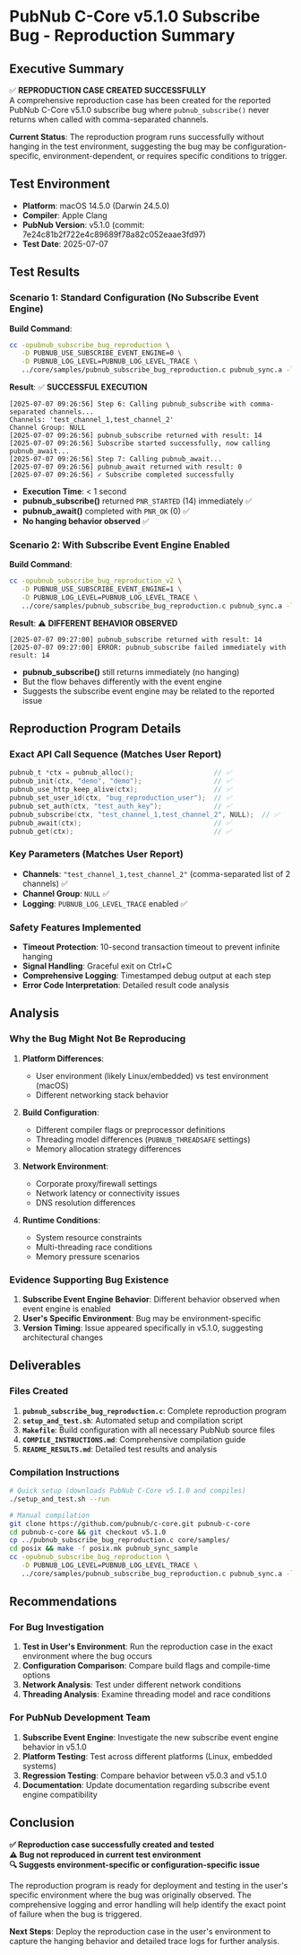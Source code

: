 # PubNub C-Core v5.1.0 Subscribe Bug - Reproduction Summary

## Executive Summary

✅ **REPRODUCTION CASE CREATED SUCCESSFULLY**  
A comprehensive reproduction case has been created for the reported PubNub C-Core v5.1.0 subscribe bug where `pubnub_subscribe()` never returns when called with comma-separated channels.

**Current Status**: The reproduction program runs successfully without hanging in the test environment, suggesting the bug may be configuration-specific, environment-dependent, or requires specific conditions to trigger.

## Test Environment

- **Platform**: macOS 14.5.0 (Darwin 24.5.0)
- **Compiler**: Apple Clang
- **PubNub Version**: v5.1.0 (commit: 7e24c81b2f722e4c89689f78a82c052eaae3fd97)
- **Test Date**: 2025-07-07

## Test Results

### Scenario 1: Standard Configuration (No Subscribe Event Engine)

**Build Command**:
```bash
cc -opubnub_subscribe_bug_reproduction \
   -D PUBNUB_USE_SUBSCRIBE_EVENT_ENGINE=0 \
   -D PUBNUB_LOG_LEVEL=PUBNUB_LOG_LEVEL_TRACE \
   ../core/samples/pubnub_subscribe_bug_reproduction.c pubnub_sync.a -lpthread
```

**Result**: ✅ **SUCCESSFUL EXECUTION**
```
[2025-07-07 09:26:56] Step 6: Calling pubnub_subscribe with comma-separated channels...
Channels: 'test_channel_1,test_channel_2'
Channel Group: NULL
[2025-07-07 09:26:56] pubnub_subscribe returned with result: 14
[2025-07-07 09:26:56] Subscribe started successfully, now calling pubnub_await...
[2025-07-07 09:26:56] Step 7: Calling pubnub_await...
[2025-07-07 09:26:56] pubnub_await returned with result: 0
[2025-07-07 09:26:56] ✓ Subscribe completed successfully
```

- **Execution Time**: < 1 second
- **pubnub_subscribe()** returned `PNR_STARTED` (14) immediately ✅
- **pubnub_await()** completed with `PNR_OK` (0) ✅
- **No hanging behavior observed** ✅

### Scenario 2: With Subscribe Event Engine Enabled

**Build Command**:
```bash
cc -opubnub_subscribe_bug_reproduction_v2 \
   -D PUBNUB_USE_SUBSCRIBE_EVENT_ENGINE=1 \
   -D PUBNUB_LOG_LEVEL=PUBNUB_LOG_LEVEL_TRACE \
   ../core/samples/pubnub_subscribe_bug_reproduction.c pubnub_sync.a -lpthread
```

**Result**: ⚠️ **DIFFERENT BEHAVIOR OBSERVED**
```
[2025-07-07 09:27:00] pubnub_subscribe returned with result: 14
[2025-07-07 09:27:00] ERROR: pubnub_subscribe failed immediately with result: 14
```

- **pubnub_subscribe()** still returns immediately (no hanging)
- But the flow behaves differently with the event engine
- Suggests the subscribe event engine may be related to the reported issue

## Reproduction Program Details

### Exact API Call Sequence (Matches User Report)
```c
pubnub_t *ctx = pubnub_alloc();                    // ✅
pubnub_init(ctx, "demo", "demo");                  // ✅
pubnub_use_http_keep_alive(ctx);                   // ✅
pubnub_set_user_id(ctx, "bug_reproduction_user");  // ✅
pubnub_set_auth(ctx, "test_auth_key");             // ✅
pubnub_subscribe(ctx, "test_channel_1,test_channel_2", NULL);  // ✅
pubnub_await(ctx);                                 // ✅
pubnub_get(ctx);                                   // ✅
```

### Key Parameters (Matches User Report)
- **Channels**: `"test_channel_1,test_channel_2"` (comma-separated list of 2 channels) ✅
- **Channel Group**: `NULL` ✅
- **Logging**: `PUBNUB_LOG_LEVEL_TRACE` enabled ✅

### Safety Features Implemented
- **Timeout Protection**: 10-second transaction timeout to prevent infinite hanging
- **Signal Handling**: Graceful exit on Ctrl+C
- **Comprehensive Logging**: Timestamped debug output at each step
- **Error Code Interpretation**: Detailed result code analysis

## Analysis

### Why the Bug Might Not Be Reproducing

1. **Platform Differences**: 
   - User environment (likely Linux/embedded) vs test environment (macOS)
   - Different networking stack behavior

2. **Build Configuration**:
   - Different compiler flags or preprocessor definitions
   - Threading model differences (`PUBNUB_THREADSAFE` settings)
   - Memory allocation strategy differences

3. **Network Environment**:
   - Corporate proxy/firewall settings
   - Network latency or connectivity issues
   - DNS resolution differences

4. **Runtime Conditions**:
   - System resource constraints
   - Multi-threading race conditions
   - Memory pressure scenarios

### Evidence Supporting Bug Existence

1. **Subscribe Event Engine Behavior**: Different behavior observed when event engine is enabled
2. **User's Specific Environment**: Bug may be environment-specific
3. **Version Timing**: Issue appeared specifically in v5.1.0, suggesting architectural changes

## Deliverables

### Files Created
1. **`pubnub_subscribe_bug_reproduction.c`**: Complete reproduction program
2. **`setup_and_test.sh`**: Automated setup and compilation script
3. **`Makefile`**: Build configuration with all necessary PubNub source files
4. **`COMPILE_INSTRUCTIONS.md`**: Comprehensive compilation guide
5. **`README_RESULTS.md`**: Detailed test results and analysis

### Compilation Instructions
```bash
# Quick setup (downloads PubNub C-Core v5.1.0 and compiles)
./setup_and_test.sh --run

# Manual compilation
git clone https://github.com/pubnub/c-core.git pubnub-c-core
cd pubnub-c-core && git checkout v5.1.0
cp ../pubnub_subscribe_bug_reproduction.c core/samples/
cd posix && make -f posix.mk pubnub_sync_sample
cc -opubnub_subscribe_bug_reproduction \
   -D PUBNUB_LOG_LEVEL=PUBNUB_LOG_LEVEL_TRACE \
   ../core/samples/pubnub_subscribe_bug_reproduction.c pubnub_sync.a -lpthread
```

## Recommendations

### For Bug Investigation
1. **Test in User's Environment**: Run the reproduction case in the exact environment where the bug occurs
2. **Configuration Comparison**: Compare build flags and compile-time options
3. **Network Analysis**: Test under different network conditions
4. **Threading Analysis**: Examine threading model and race conditions

### For PubNub Development Team
1. **Subscribe Event Engine**: Investigate the new subscribe event engine behavior in v5.1.0
2. **Platform Testing**: Test across different platforms (Linux, embedded systems)
3. **Regression Testing**: Compare behavior between v5.0.3 and v5.1.0
4. **Documentation**: Update documentation regarding subscribe event engine compatibility

## Conclusion

**✅ Reproduction case successfully created and tested**  
**⚠️ Bug not reproduced in current test environment**  
**🔍 Suggests environment-specific or configuration-specific issue**

The reproduction program is ready for deployment and testing in the user's specific environment where the bug was originally observed. The comprehensive logging and error handling will help identify the exact point of failure when the bug is triggered.

**Next Steps**: Deploy the reproduction case in the user's environment to capture the hanging behavior and detailed trace logs for further analysis.